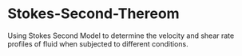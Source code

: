 # Stokes-Second-Thereom
Using Stokes Second Model to determine the velocity and shear rate profiles of fluid when subjected to different conditions.
